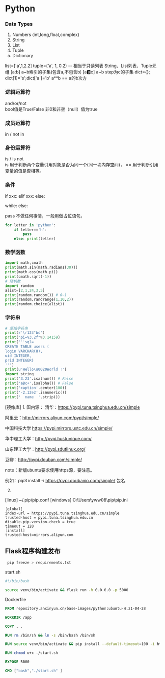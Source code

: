 # Python

### Data Types
1. Numbers (int,long,float,complex)
2. String
3. List
4. Tuple
5. Dictionary

list=['a',1,2.2]
tuple=('a', 1, 0.2) -- 相当于只读列表
String、List列表、Tuple元组
[a:b] a~b索引的子集(包含a,不包含b)
[a:b:c] a~b step为c的子集
dict={}; dict[1]='s';dict['a']='b'
a**b == a的b次方

### 逻辑运算符
and/or/not   
bool值是True/False  非0和非空（null）值为true

### 成员运算符
in / not in

### 身份运算符
is / is not  
is 用于判断两个变量引用对象是否为同一个(同一块内存空间)， == 用于判断引用变量的值是否相等。

### 条件
if xxx: elif xxx:  else:

while: else: 

pass 不做任何事情，一般用做占位语句。

```python
for letter in 'python':
    if letter=='h':
        pass
    else: print(letter)
```

### 数学函数
```python
import math,cmath
print(math.sin(math.radians(30)))
print(math.cos(math.pi))
print(cmath.sqrt(-1))
# 随机数
import random
alist=[2,1,24,3,5]
print(random.random()) # 0~1
print(random.randrange(1,10,2))
print(random.choice(alist))
```

### 字符串
```python
# 原始字符串
print(r'\r123"bc')
print("pi=%3.2f"%3.14159)
print('''sql=
CREATE TABLE users (  
login VARCHAR(8), 
uid INTEGER,
prid INTEGER)
''')
print(u'Hello\u0020World !')
import string
print('3.23'.isalnum()) # False
print('aBc+'.isalpha()) # False
print('caption'.center(100))
print('-2.12e2'.isnumeric())
print('  name  '.strip())
```



[镜像库]
1. 
国内源：
清华：https://pypi.tuna.tsinghua.edu.cn/simple

阿里云：http://mirrors.aliyun.com/pypi/simple/

中国科技大学 https://pypi.mirrors.ustc.edu.cn/simple/

华中理工大学：http://pypi.hustunique.com/

山东理工大学：http://pypi.sdutlinux.org/ 

豆瓣：http://pypi.douban.com/simple/

note：新版ubuntu要求使用https源，要注意。

例如：pip3 install -i https://pypi.doubanio.com/simple/ 包名

2. 
[linux] ~/.pip/pip.conf
[windows] C:\Users\yww08\pip\pip.ini

```
[global]
index-url = https://pypi.tuna.tsinghua.edu.cn/simple
trusted-host = pypi.tuna.tsinghua.edu.cn
disable-pip-version-check = true
timeout = 120
[install]
trusted-host=mirrors.aliyun.com
```





## Flask程序构建发布

```python
 pip freeze > requirements.txt
```

start.sh

```sh
#!/bin/bash

source venv/bin/activate && flask run -h 0.0.0.0 -p 5000
```



Dockerfile

```dockerfile
FROM repository.anxinyun.cn/base-images/python:ubuntu-4.21-04-28

WORKDIR /app

COPY . .

RUN rm /bin/sh && ln -s /bin/bash /bin/sh

RUN source venv/bin/activate && pip install --default-timeout=100 -i https://mirrors.aliyun.com/pypi/simple/ -r requirements.txt

RUN chmod u+x ./start.sh

EXPOSE 5000

CMD ["bash","./start.sh" ]
```


